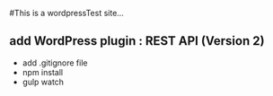 #This is a wordpressTest site...

## add WordPress plugin : REST API (Version 2)

- add .gitignore file
- npm install
- gulp watch
